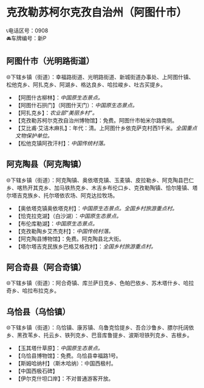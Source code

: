 # 克孜勒苏柯尔克孜自治州（阿图什市）  
📞电话区号：0908  
🚘车牌编号：新P  

## 阿图什市（光明路街道）  
🌐下辖乡镇（街道）：幸福路街道、光明路街道、新城街道办事处、上阿图什镇、松他克乡、阿扎克乡、阿湖乡、格达良乡、哈拉峻乡、吐古买提乡。   
  
* 【阿图什古柳林】：*中国原生态景点。*  
* 【阿图什石拱门】（阿图什天门）：*中国原生态景点。*  
* 【阿扎克乡】：*农业部“美丽乡村”。*  
* 【克孜勒苏柯尔克孜自治州博物馆】：免费。阿图什市帕米尔路南侧。   
* 【艾比甫·艾洁木麻扎】：年代：清。上阿图什乡依克萨克村西1千米。*全国重点文物保护单位。*     
* 【松他克镇阿孜汗村】：*中国传统村落。*  

## 阿克陶县（阿克陶镇）  
🌐下辖乡镇（街道）：阿克陶镇、奥依塔克镇、玉麦镇、皮拉勒乡、阿克陶县巴仁乡、喀热开其克乡、加马铁热克乡、木吉乡布伦口乡、克孜勒陶镇、恰尔隆镇、塔尔塔吉克族乡、托尔塔依农场、阿克达拉牧场。   
  
* 【奥依塔克镇奥依塔克村】：*中国原生态景点。全国乡村旅游重点村。*  
* 【恰克拉克湖】（白沙湖）：*中国原生态景点。*  
* 【布伦库勒湖】：*中国原生态景点。*  
* 【克孜勒陶乡艾杰克村】：*中国传统村落。*  
* 【阿克陶县博物馆】：免费。阿克陶县北大街。   
* 【塔尔塔吉克民族乡巴格艾格孜村】：*全国乡村旅游重点村。*    

## 阿合奇县（阿合奇镇）  
🌐下辖乡镇（街道）：阿合奇镇、库兰萨日克乡、色帕巴依乡、苏木塔什乡、哈拉奇乡、哈拉布拉克乡。   

## 乌恰县（乌恰镇）  
🌐下辖乡镇（街道）：乌恰镇、康苏镇、乌鲁克恰提乡、吾合沙鲁乡、膘尔托阔依乡、黑孜苇乡、托云乡、铁列克乡、巴音库鲁提乡、波斯坦铁列克乡、吉根乡。   
  
* 【玉其塔什草原】：*中国原生态景点。*  
* 【乌恰县博物馆】：免费。乌恰县幸福路1号。   
* 【斯姆哈纳村】（斯木哈纳）：中国西极村。
* 【中国西极石碑】
* 【伊尔克什坦口岸】：不对普通游客开放。